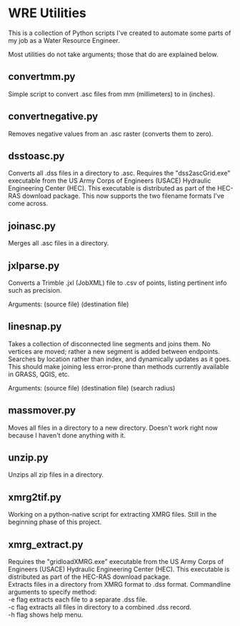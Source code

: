 # WRE Utilities

This is a collection of Python scripts I've created to automate some parts of my job as a Water Resource Engineer.

Most utilities do not take arguments; those that do are explained below.

## convertmm.py
Simple script to convert .asc files from mm (millimeters) to in (inches).

## convertnegative.py
Removes negative values from an .asc raster (converts them to zero).

## dsstoasc.py
Converts all .dss files in a directory to .asc. Requires the "dss2ascGrid.exe" executable from the US Army Corps
of Engineers (USACE) Hydraulic Engineering Center (HEC). This executable is distributed as part of the HEC-RAS
download package. This now supports the two filename formats I've come across.

## joinasc.py
Merges all .asc files in a directory.

## jxlparse.py 
Converts a Trimble .jxl (JobXML) file to .csv of points, listing pertinent info such as precision.

Arguments: (source file) (destination file)

## linesnap.py 
Takes a collection of disconnected line segments and joins them. No vertices are moved; rather a new segment is 
added between endpoints. Searches by location rather than index, and dynamically updates as it goes. This should 
make joining less error-prone than methods currently available in GRASS, QGIS, etc.

Arguments: (source file) (destination file) (search radius)

## massmover.py
Moves all files in a directory to a new directory. Doesn't work right now because I haven't done anything with
it.

## unzip.py
Unzips all zip files in a directory.

## xmrg2tif.py
Working on a python-native script for extracting XMRG files. Still in the beginning phase of this project.

## xmrg_extract.py
Requires the "gridloadXMRG.exe" executable from the US Army Corps of Engineers (USACE) Hydraulic Engineering
Center (HEC). This executable is distributed as part of the HEC-RAS download package.<br/>
Extracts files in a directory from XMRG format to .dss format. Commandline arguments to specify method:<br/>
    -e flag extracts each file to a separate .dss file.<br/>
    -c flag extracts all files in directory to a combined .dss record.<br/>
    -h flag shows help menu.
